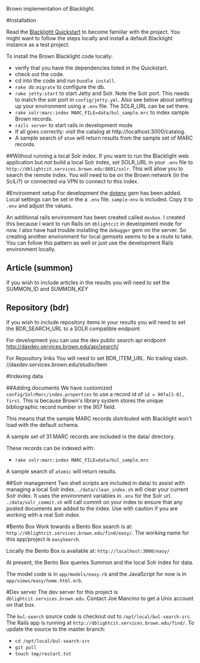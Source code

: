 Brown implementation of Blacklight.

#Installation

Read the [Blacklight Quickstart](https://github.com/projectblacklight/blacklight/wiki/Quickstart) to become famiilar with the project.  You might want to follow the steps locally and install a default Blacklight instance as a test project.

To install the Brown Blacklight code locally:

 * verify that you have the dependencies listed in the Quickstart.
 * check out the code.
 * cd into the code and run `bundle install`.
 * `rake db:migrate` to configure the db.
 * `rake jetty:start` to start Jetty and Solr.  Note the Solr port.  This needs to match the solr port in `config/jetty.yml`. Also see below about setting up your environment using a `.env` file.  The SOLR_URL can be set there.
 * `rake solr:marc:index MARC_FILE=data/bul_sample.mrc` to index sample Brown records.
 * `rails server` to start rails in development mode
 * If all goes correctly: visit the catalog at http://localhost:3000/catalog.
 * A sample search of `atom` will return results from the sample set of MARC records.

##Without running a local Solr index.
If you want to run the Blacklight web application but not build a local Solr index, set SOLR_URL in your `.env` file to `http://dblightcit.services.brown.edu:8081/solr`.  This will allow you to search the remote index.  You will need to be on the Brown network (in the SciLi?) or connected via VPN to connect to this index.

#Environment setup
For development the [dotenv](https://github.com/bkeepers/dotenv) gem has been added.  Local settings can be set in the a `.env` file.  `sample-env` is included. Copy it to `.env` and adjust the values.

An additional rails environment has been created called `devbox`.  I created this because I want to run Rails on `dblightcit` in development mode for now.  I also have had trouble installing the `debugger` gem on the server.  So creating another environment for local gemsets seems to be a route to take.  You can follow this pattern as well or just use the development Rails environment locally.

## Article (summon)
If you wish to include articles in the results you will need to set the
SUMMON_ID and SUMMON_KEY

## Repository (bdr)
If you wish to include repository items in your results you will need to
set the BDR_SEARCH_URL to a SOLR compatible endpoint

For development you can use the dev public search api endpoint
http://daxdev.services.brown.edu/api/search/

For Repository links You will need to set BDR_ITEM_URL.  No trailing slash.
//daxdev.services.brown.edu/studio/item


#Indexing data

##Adding documents
We have customized `config/SolrMarc/index.properties` to use a record id of `id = 907a[1-8], first`.  This is because Brown's library system stores the unique bibliographic record number in the 907 field.

This means that the sample MARC records distributed with Blacklight won't load with the default schema.

A sample set of 31 MARC records are included in the data/ directory.

These records can be indexed with:

 * `rake solr:marc:index MARC_FILE=data/bul_sample.mrc`

A sample search of `atomic` will return results.

##Solr management
Two shell scripts are included in data/ to assist with managing a local Solr index.  `./data/clean_index.sh` will clear your current Solr index.  It uses the environment variables in `.env` for the Solr url.  `./data/solr_commit.sh` will call commit on your index to ensure that any posted documents are added to the index.  Use with caution if you are working with a real Solr index.


#Bento Box
Work towards a Bento Box search is at: `http://dblightcit.services.brown.edu/find/easy/`.  The working name for this app/project is `easySearch`.

Locally the Bento Box is available at: `http://localhost:3000/easy/`

At present, the Bento Box queries Summon and the local Solr index for data.

The model code is in `app/models/easy.rb` and the JavaScript for now is in `app/views/easy/home.html.erb`.

#Dev server
The dev server for this project is `dblightcit.services.brown.edu`.  Contact Joe Mancino to get a Unix account on that box.

The `bul-search` source code is checkout out to `/opt/local/bul-search-src`.  The Rails app is running at `http://dblightcit.services.brown.edu/find/`.  To update the source to the master branch:

 * `cd /opt/local/bul-search-src`
 * `git pull`
 * `touch tmp/restart.txt`
